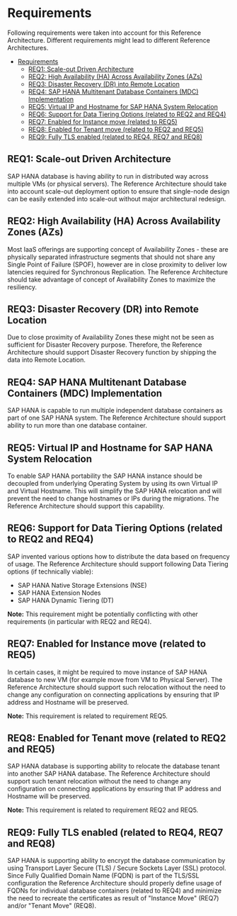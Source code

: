# Requirements

Following requirements were taken into account for this Reference Architecture. Different requirements might lead to different Reference Architectures.

<!-- TOC -->

- [Requirements](#requirements)
  - [REQ1: Scale-out Driven Architecture](#req1-scale-out-driven-architecture)
  - [REQ2: High Availability (HA) Across Availability Zones (AZs)](#req2-high-availability-ha-across-availability-zones-azs)
  - [REQ3: Disaster Recovery (DR) into Remote Location](#req3-disaster-recovery-dr-into-remote-location)
  - [REQ4: SAP HANA Multitenant Database Containers (MDC) Implementation](#req4-sap-hana-multitenant-database-containers-mdc-implementation)
  - [REQ5: Virtual IP and Hostname for SAP HANA System Relocation](#req5-virtual-ip-and-hostname-for-sap-hana-system-relocation)
  - [REQ6: Support for Data Tiering Options (related to REQ2 and REQ4)](#req6-support-for-data-tiering-options-related-to-req2-and-req4)
  - [REQ7: Enabled for Instance move (related to REQ5)](#req7-enabled-for-instance-move-related-to-req5)
  - [REQ8: Enabled for Tenant move (related to REQ2 and REQ5)](#req8-enabled-for-tenant-move-related-to-req2-and-req5)
  - [REQ9: Fully TLS enabled (related to REQ4, REQ7 and REQ8)](#req9-fully-tls-enabled-related-to-req4-req7-and-req8)

<!-- /TOC -->

## REQ1: Scale-out Driven Architecture

SAP HANA database is having ability to run in distributed way across multiple VMs (or physical servers). The Reference Architecture should take into account scale-out deployment option to ensure that single-node design can be easily extended into scale-out without major architectural redesign.

## REQ2: High Availability (HA) Across Availability Zones (AZs)

Most IaaS offerings are supporting concept of Availability Zones - these are physically separated infrastructure segments that should not share any Single Point of Failure (SPOF), however are in close proximity to deliver low latencies required for Synchronous Replication. The Reference Architecture should take advantage of concept of Availability Zones to maximize the resiliency.

## REQ3: Disaster Recovery (DR) into Remote Location

Due to close proximity of Availability Zones these might not be seen as sufficient for Disaster Recovery purpose. Therefore, the Reference Architecture should support Disaster Recovery function by shipping the data into Remote Location.

## REQ4: SAP HANA Multitenant Database Containers (MDC) Implementation

SAP HANA is capable to run multiple independent database containers as part of one SAP HANA system. The Reference Architecture should support ability to run more than one database container.

## REQ5: Virtual IP and Hostname for SAP HANA System Relocation

To enable SAP HANA portability the SAP HANA instance should be decoupled from underlying Operating System by using its own Virtual IP and Virtual Hostname. This will simplify the SAP HANA relocation and will prevent the need to change hostnames or IPs during the migrations. The Reference Architecture should support this capability.

## REQ6: Support for Data Tiering Options (related to REQ2 and REQ4)

SAP invented various options how to distribute the data based on frequency of usage. The Reference Architecture should support following Data Tiering options (if technically viable):

- SAP HANA Native Storage Extensions (NSE)
- SAP HANA Extension Nodes
- SAP HANA Dynamic Tiering (DT)

**Note:** This requirement might be potentially conflicting with other requirements (in particular with REQ2 and REQ4).

## REQ7: Enabled for Instance move (related to REQ5)

In certain cases, it might be required to move instance of SAP HANA database to new VM (for example move from VM to Physical Server). The Reference Architecture should support such relocation without the need to change any configuration on connecting applications by ensuring that IP address and Hostname will be preserved.

**Note:** This requirement is related to requirement REQ5.

## REQ8: Enabled for Tenant move (related to REQ2 and REQ5)

SAP HANA database is supporting ability to relocate the database tenant into another SAP HANA database. The Reference Architecture should support such tenant relocation without the need to change any configuration on connecting applications by ensuring that IP address and Hostname will be preserved.

**Note:** This requirement is related to requirement REQ2 and REQ5.

## REQ9: Fully TLS enabled (related to REQ4, REQ7 and REQ8)

SAP HANA is supporting ability to encrypt the database communication by using Transport Layer Secure (TLS) / Secure Sockets Layer (SSL) protocol. Since Fully Qualified Domain Name (FQDN) is part of the TLS/SSL configuration the Reference Architecture should properly define usage of FQDNs for individual database containers (related to REQ4) and minimize the need to recreate the certificates as result of "Instance Move" (REQ7) and/or "Tenant Move" (REQ8).
